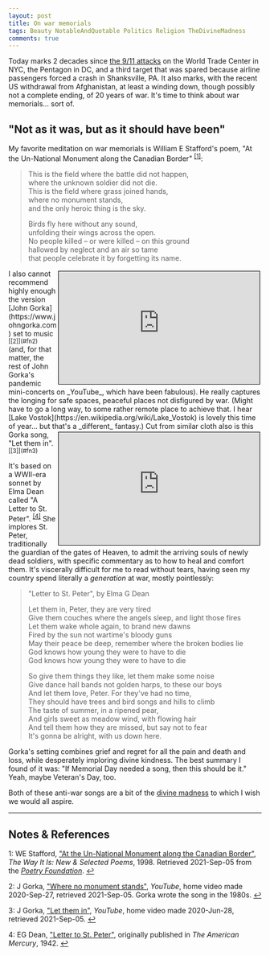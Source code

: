 ```yaml
---
layout: post
title: On war memorials
tags: Beauty NotableAndQuotable Politics Religion TheDivineMadness
comments: true
---
```


Today marks 2 decades since [the 9/11 attacks](https://en.wikipedia.org/wiki/September_11_attacks)
on the World Trade Center in NYC, the Pentagon in DC, and a third target that was
spared because airline passengers forced a crash in Shanksville, PA.  It also marks,
with the recent US withdrawal from Afghanistan, at least a winding down, though possibly not
a complete ending, of 20 years of war.  It's time to think about war memorials&hellip; sort of.  


## "Not as it was, but as it should have been"  

My favorite meditation on war memorials is William E Stafford's poem, "At the
Un-National Monument along the Canadian Border" <sup id="fn1a">[[1]](#fn1)</sup>:  

> This is the field where the battle did not happen,  
> where the unknown soldier did not die.  
> This is the field where grass joined hands,  
> where no monument stands,  
> and the only heroic thing is the sky.  
>  
> Birds fly here without any sound,  
> unfolding their wings across the open.  
> No people killed &ndash; or were killed &ndash; on this ground  
> hallowed by neglect and an air so tame  
> that people celebrate it by forgetting its name.  

<iframe width="400" height="224" src="https://www.youtube.com/embed/VkVhx7QSAx0" allow="accelerometer; encrypted-media; gyroscope; picture-in-picture" allowfullscreen style="float: right; margin: 3px 3px 3px 3px; border: 1px solid #000000;"></iframe>
I also cannot recommend highly enough the version [John Gorka](https://www.johngorka.com) set to
music <sup id="fn2a">[[2]](#fn2)</sup> (and, for that matter, the rest of John Gorka's
pandemic mini-concerts on _YouTube_, which have been fabulous).  He really captures the
longing for safe spaces, peaceful places not disfigured by war.  (Might have to go a long
way, to some rather remote place to achieve that.  I hear
[Lake Vostok](https://en.wikipedia.org/wiki/Lake_Vostok) is lovely this time of
year&hellip; but that's a _different_ fantasy.)  

<iframe width="400" height="224" src="https://www.youtube.com/embed/lqtGAMoRbC8" allow="accelerometer; encrypted-media; gyroscope; picture-in-picture" allowfullscreen style="float: right; margin: 3px 3px 3px 3px; border: 1px solid #000000;"></iframe>
Cut from similar cloth also is this Gorka song, "Let them in".  <sup id="fn3a">[[3]](#fn3)</sup>

It's based on a WWII-era sonnet by Elma Dean called "A Letter to St.
Peter". <sup id="fn4a">[[4]](#fn4)</sup> She implores St. Peter, traditionally the guardian of
the gates of Heaven, to admit the arriving souls of newly dead soldiers, with specific
commentary as to how to heal and comfort them.  It's viscerally difficult for me to read without
tears, having seen my country spend literally a _generation_ at war, mostly pointlessly:  

> "Letter to St. Peter", by Elma G Dean  
>  
> Let them in, Peter, they are very tired  
> Give them couches where the angels sleep, and light those fires  
> Let them wake whole again, to brand new dawns  
> Fired by the sun not wartime's bloody guns  
> May their peace be deep, remember where the broken bodies lie  
> God knows how young they were to have to die  
> God knows how young they were to have to die  
>  
> So give them things they like, let them make some noise  
> Give dance hall bands not golden harps, to these our boys  
> And let them love, Peter. For they've had no time,  
> They should have trees and bird songs and hills to climb  
> The taste of summer, in a ripened pear,  
> And girls sweet as meadow wind, with flowing hair  
> And tell them how they are missed, but say not to fear  
> It's gonna be alright, with us down here.  

Gorka's setting combines grief and regret for all the pain and death and loss, while desperately
imploring divine kindness.  The best summary I found of it was: "If Memorial Day needed a
song, then this should be it."  Yeah, maybe Veteran's Day, too.  

Both of these anti-war songs are a bit of the
[divine madness](https://en.wikipedia.org/wiki/Divine_madness) to which I wish we would all aspire.  

---

## Notes &amp; References  

<!--
<sup id="fn1a">[[1]](#fn1)</sup>
<a id="fn1">1</a>: [↩](#fn1a)  
-->

<a id="fn1">1</a>: WE Stafford, ["At the Un-National Monument along the Canadian Border"](https://www.poetryfoundation.org/poems/52881/at-the-un-national-monument-along-the-canadian-border), _The Way It Is: New & Selected Poems_, 1998.  Retrieved 2021-Sep-05 from the [_Poetry Foundation_](https://www.poetryfoundation.org/). [↩](#fn1a)  

<a id="fn2">2</a>: J Gorka, ["Where no monument stands"](https://www.youtube.com/watch?v=VkVhx7QSAx0), _YouTube_, home video made 2020-Sep-27, retrieved 2021-Sep-05. Gorka wrote the song in the 1980s. [↩](#fn2a)  

<a id="fn3">3</a>: J Gorka, ["Let them in"](https://www.youtube.com/watch?v=lqtGAMoRbC8), _YouTube_, home video made 2020-Jun-28, retrieved 2021-Sep-05. [↩](#fn3a)  

<a id="fn4">4</a>: EG Dean, ["Letter to St. Peter"](https://patch.com/new-hampshire/hampton-northhampton/bp--a-prayer-for-our-fallen-soldiers), originally published in _The American Mercury_, 1942. [↩](#fn4a)  
